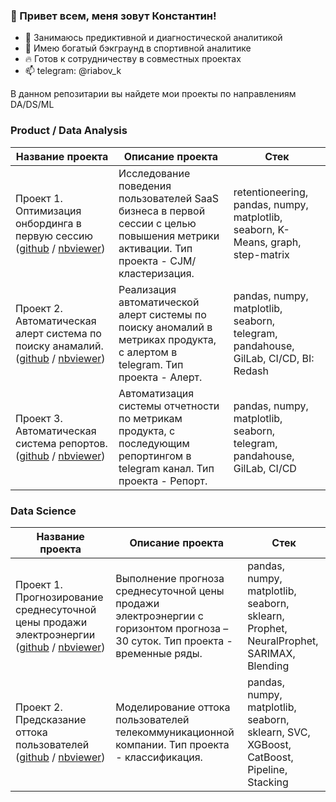 ### 👋 Привет всем, меня зовут Константин!
- 👀 Занимаюсь предиктивной и диагностической аналитикой
- 🦾 Имею богатый бэкграунд в спортивной аналитике
- 🔥 Готов к сотрудничеству в совместных проектах
- 📫 telegram: @riabov_k



В данном репозитарии вы найдете мои проекты по направлениям DA/DS/ML


### Product / Data Analysis

| **Название проекта** | **Описание проекта** |  **Стек** |
| -------------------- | --------------------- | --------------------- |
| Проект 1. Оптимизация онбординга в первую сессию ([github](https://github.com/RiabovK/Onboarding-optimization-in-the-first-session) / [nbviewer](https://nbviewer.org/github/RiabovK/Onboarding-optimization-in-the-first-session/blob/main/Onboarding_optimization_in_the_first_session.ipynb)) | Исследование поведения пользователей SaaS бизнеса в первой сессии с целью повышения метрики активации. Тип проекта - CJM/кластеризация. |  retentioneering, pandas, numpy, matplotlib, seaborn, K-Means, graph, step-matrix|
| Проект 2. Автоматическая алерт система по поиску анамалий. ([github](https://github.com/RiabovK/Anomaly-detection-system-alert) / [nbviewer](https://nbviewer.org/github/RiabovK/Karpov-Courses/blob/main/5%20Anomaly%20detection%20system%20alert.ipynb)) | Реализация автоматической алерт системы по поиску аномалий в метриках продукта, с алертом в telegram. Тип проекта - Aлерт. |  pandas, numpy, matplotlib, seaborn, telegram, pandahouse, GilLab, CI/CD, BI: Redash|
| Проект 3. Автоматическая система репортов. ([github](https://github.com/RiabovK/Automatic-reporting-system) / [nbviewer](https://nbviewer.org/github/RiabovK/Automatic-reporting-system/blob/main/Automatic_report_system.ipynb)) | Автоматизация системы отчетности по метрикам продукта, с последующим репортингом в telegram канал. Тип проекта - Репорт. |  pandas, numpy, matplotlib, seaborn, telegram, pandahouse, GilLab, CI/CD|


### Data Science

| **Название проекта** | **Описание проекта** |  **Стек** |
| -------------------- | --------------------- | --------------------- |
| Проект 1. Прогнозирование среднесуточной цены продажи электроэнергии ([github](https://github.com/RiabovK/Forecast-of-the-average-daily-selling-price-of-electricity) / [nbviewer](https://nbviewer.org/github/RiabovK/Forecast-of-the-average-daily-selling-price-of-electricity/blob/main/Forecast_of_the_average_daily_selling_price_of_electricity.ipynb)) | Выполнение прогноза среднесуточной цены продажи электроэнергии с горизонтом прогноза – 30 суток. Тип проекта - временные ряды. |  pandas, numpy, matplotlib, seaborn, sklearn, Prophet, NeuralProphet, SARIMAX, Blending |
| Проект 2. Предсказание оттока пользователей ([github](https://github.com/RiabovK/User-churn-prediction) / [nbviewer](https://nbviewer.org/github/RiabovK/User-churn-prediction/blob/main/User_churn_prediction.ipynb)) | Моделирование оттока пользователей телекоммуникационной компании. Тип проекта - классификация. |  pandas, numpy, matplotlib, seaborn, sklearn, SVC, XGBoost, CatBoost, Pipeline, Stacking  |

<!--
**RiabovK/RiabovK** is a ✨ _special_ ✨ repository because its `README.md` (this file) appears on your GitHub profile.

__________________________________________________________________________________________________________________________

Here are some ideas to get you started:

- 🔭 I’m currently working on ...
- 🌱 I’m currently learning ...
- 👯 I’m looking to collaborate on ...
- 🤔 I’m looking for help with ...
- 💬 Ask me about ...
- 📫 How to reach me: ...
- 😄 Pronouns: ...
- ⚡ Fun fact: ...
- 💰 Мое резюме [здесь](https://docs.google.com/document/d/1YBsV5SZXDAgRQqwkORiHcPVOQzCcFKeTcwOIYrbRvL8/edit?usp=sharing).

More emoji 🕶️
https://github.com/ikatyang/emoji-cheat-sheet/blob/master/README.md

I'm ..., an entusiastic full stack developer looking forward to contribute for the open source community
-->
